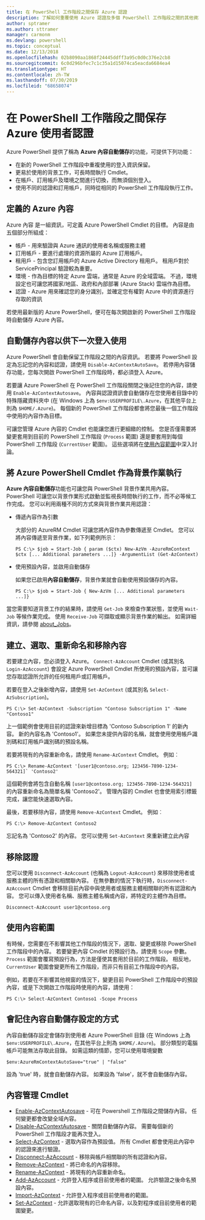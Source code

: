 ```yaml
---
title: 在 PowerShell 工作階段之間保存 Azure 認證
description: 了解如何重覆使用 Azure 認證及多個 PowerShell 工作階段之間的其他資訊。
author: sptramer
ms.author: sttramer
manager: carmonm
ms.devlang: powershell
ms.topic: conceptual
ms.date: 12/13/2018
ms.openlocfilehash: 02b8090aa1868f24445ddff3a95c0d0c376e2cb8
ms.sourcegitcommit: 6c0d296bfec7c1c35a1d15074ca5eacda6684ea4
ms.translationtype: HT
ms.contentlocale: zh-TW
ms.lasthandoff: 07/30/2019
ms.locfileid: "68658074"
---
```

# <a name="persist-azure-user-credentials-across-powershell-sessions"></a>在 PowerShell 工作階段之間保存 Azure 使用者認證

Azure PowerShell 提供了稱為 **Azure 內容自動儲存**的功能，可提供下列功能：

- 在新的 PowerShell 工作階段中重複使用的登入資訊保留。
- 更易於使用的背景工作，可長時間執行 Cmdlet。
- 在帳戶、訂用帳戶及環境之間進行切換，而無須個別登入。
- 使用不同的認證和訂用帳戶，同時從相同的 PowerShell 工作階段執行工作。

## <a name="azure-contexts-defined"></a>定義的 Azure 內容

Azure 內容  是一組資訊，可定義 Azure PowerShell Cmdlet 的目標。 內容是由五個部分所組成：

- 帳戶  - 用來驗證與 Azure 通訊的使用者名稱或服務主體
- 訂用帳戶  - 要進行處理的資源所屬的 Azure 訂用帳戶。
- 租用戶  - 包含您訂用帳戶的 Azure Active Directory 租用戶。 租用戶對於 ServicePrincipal 驗證較為重要。
- 環境  - 作為目標的特定 Azure 雲端，通常是 Azure 的全域雲端。
  不過，環境設定也可讓您將國家/地區、政府和內部部署 (Azure Stack) 雲端作為目標。
- 認證  - Azure 用來確認您的身分識別，並確定您有權對 Azure 中的資源進行存取的資訊

若使用最新版的 Azure PowerShell，便可在每次開啟新的 PowerShell 工作階段時自動儲存 Azure 內容。

## <a name="automatically-save-the-context-for-the-next-sign-in"></a>自動儲存內容以供下一次登入使用

Azure PowerShell 會自動保留工作階段之間的內容資訊。 若要將 PowerShell 設定為忘記您的內容和認證，請使用 `Disable-AzContextAutoSave`。 若停用內容儲存功能，您每次開啟 PowerShell 工作階段時，都必須登入 Azure。

若要讓 Azure PowerShell 在 PowerShell 工作階段關閉之後記住您的內容，請使用 `Enable-AzContextAutosave`。 內容與認證資訊會自動儲存在您使用者目錄中的特殊隱藏資料夾中 (在 Windows 上為 `$env:USERPROFILE\.Azure`，在其他平台上則為 `$HOME/.Azure`)。 每個新的 PowerShell 工作階段都會將您最後一個工作階段中使用的內容作為目標。

可讓您管理 Azure 內容的 Cmdlet 也能讓您進行更細緻的控制。 您是否僅需要將變更套用到目前的 PowerShell 工作階段 (`Process` 範圍) 還是要套用到每個 PowerShell 工作階段 (`CurrentUser` 範圍)。 這些選項將在[使用內容範圍](#using-context-scopes)中深入討論。

## <a name="running-azure-powershell-cmdlets-as-background-jobs"></a>將 Azure PowerShell Cmdlet 作為背景作業執行

**Azure 內容自動儲存**功能也可讓您與 PowerShell 背景作業共用內容。 PowerShell 可讓您以背景作業形式啟動並監視長時間執行的工作，而不必等候工作完成。 您可以利用兩種不同的方式來與背景作業共用認證：

- 傳遞內容作為引數

  大部分的 AzureRM Cmdlet 可讓您將內容作為參數傳遞至 Cmdlet。 您可以將內容傳遞至背景作業，如下列範例所示：

  ```powershell-interactive
  PS C:\> $job = Start-Job { param ($ctx) New-AzVm -AzureRmContext $ctx [... Additional parameters ...]} -ArgumentList (Get-AzContext)
  ```

- 使用預設內容，並啟用自動儲存

  如果您已啟用**內容自動儲存**，背景作業就會自動使用預設儲存的內容。

  ```powershell-interactive
  PS C:\> $job = Start-Job { New-AzVm [... Additional parameters ...]}
  ```

當您需要知道背景工作的結果時，請使用 `Get-Job` 來檢查作業狀態，並使用 `Wait-Job` 等候作業完成。 使用 `Receive-Job` 可擷取或顯示背景作業的輸出。 如需詳細資訊，請參閱 [about_Jobs](/powershell/module/microsoft.powershell.core/about/about_jobs)。

## <a name="creating-selecting-renaming-and-removing-contexts"></a>建立、選取、重新命名和移除內容

若要建立內容，您必須登入 Azure。 `Connect-AzAccount` Cmdlet (或其別名 `Login-AzAccount`) 會設定 Azure PowerShell Cmdlet 所使用的預設內容，並可讓您存取認證所允許的任何租用戶或訂用帳戶。

若要在登入之後新增內容，請使用 `Set-AzContext` (或其別名 `Select-AzSubscription`)。

```azurepowershell-interactive
PS C:\> Set-AzContext -Subscription "Contoso Subscription 1" -Name "Contoso1"
```

上一個範例會使用目前的認證來新增目標為 'Contoso Subscription 1' 的新內容。 新的內容名為 'Contoso1'。 如果您未提供內容的名稱，就會使用使用帳戶識別碼和訂用帳戶識別碼的預設名稱。

若要將現有的內容重新命名，請使用 `Rename-AzContext` Cmdlet。 例如︰

```azurepowershell-interactive
PS C:\> Rename-AzContext '[user1@contoso.org; 123456-7890-1234-564321]` 'Contoso2'
```

這個範例會將包含自動名稱 `[user1@contoso.org; 123456-7890-1234-564321]` 的內容重新命名為簡單名稱 'Contoso2'。 管理內容的 Cmdlet 也會使用索引標籤完成，讓您能快速選取內容。

最後，若要移除內容，請使用 `Remove-AzContext` Cmdlet。  例如︰

```azurepowershell-interactive
PS C:\> Remove-AzContext Contoso2
```

忘記名為 'Contoso2' 的內容。 您可以使用 `Set-AzContext` 來重新建立此內容

## <a name="removing-credentials"></a>移除認證

您可以使用 `Disconnect-AzAccount` (也稱為 `Logout-AzAccount`) 來移除使用者或服務主體的所有憑證和相關聯內容。 在無參數的情況下執行時，`Disconnect-AzAccount` Cmdlet 會移除目前內容中與使用者或服務主體相關聯的所有認證和內容。 您可以傳入使用者名稱、服務主體名稱或內容，將特定的主體作為目標。

```azurepowershell-interactive
Disconnect-AzAccount user1@contoso.org
```

## <a name="using-context-scopes"></a>使用內容範圍

有時候，您需要在不影響其他工作階段的情況下，選取、變更或移除 PowerShell 工作階段中的內容。 若要變更內容 Cmdlet 的預設行為，請使用 `Scope` 參數。 `Process` 範圍會覆寫預設行為，方法是僅使其套用於目前的工作階段。 相反地，`CurrentUser` 範圍會變更所有工作階段，而非只有目前工作階段中的內容。

例如，若要在不影響其他視窗的情況下，變更目前 PowerShell 工作階段中的預設內容，或是下次開啟工作階段時使用的內容，請使用：

```azurepowershell-interactive
PS C:\> Select-AzContext Contoso1 -Scope Process
```

## <a name="how-the-context-autosave-setting-is-remembered"></a>會記住內容自動儲存設定的方式

內容自動儲存設定會儲存到使用者 Azure PowerShell 目錄 (在 Windows 上為 `$env:USERPROFILE\.Azure`，在其他平台上則為 `$HOME/.Azure`)。 部分類型的電腦帳戶可能無法存取此目錄。 如需這類的情節，您可以使用環境變數

```azurepowershell-interactive
$env:AzureRmContextAutoSave="true" | "false"
```

設為 'true' 時，就會自動儲存內容。 如果設為 'false'，就不會自動儲存內容。

## <a name="context-management-cmdlets"></a>內容管理 Cmdlet

- [Enable-AzContextAutosave][enable] - 可在 Powershell 工作階段之間儲存內容。
  任何變更都會改變全域內容。
- [Disable-AzContextAutosave][disable] - 關閉自動儲存內容。 需要每個新的 PowerShell 工作階段才能再次登入。
- [Select-AzContext][select] - 選取內容作為預設值。 所有 Cmdlet 都會使用此內容中的認證來進行驗證。
- [Disconnect-AzAccount][remove-cred] - 移除與帳戶相關聯的所有認證和內容。
- [Remove-AzContext][remove-context] - 將已命名的內容移除。
- [Rename-AzContext][rename] - 將現有的內容重新命名。
- [Add-AzAccount][login] - 允許登入程序或目前使用者的範圍。
  允許驗證之後命名預設內容。
- [Import-AzContext][import] - 允許登入程序或目前使用者的範圍。
- [Set-AzContext][set-context] - 允許選取現有的已命名內容，以及對程序或目前使用者的範圍變更。

<!-- Hyperlinks -->
[enable]: /powershell/module/az.accounts/Enable-AzureRmContextAutosave
[disable]: /powershell/module/az.accounts/Disable-AzContextAutosave
[select]: /powershell/module/az.accounts/Select-AzContext
[remove-cred]: /powershell/module/az.accounts/Disconnect-AzAccount
[remove-context]: /powershell/module/az.accounts/Remove-AzContext
[rename]: /powershell/module/az.accounts/Rename-AzContext

<!-- Updated cmdlets -->
[login]: /powershell/module/az.accounts/Connect-AzAccount
[import]:  /powershell/module/az.accounts/Import-AzContext
[set-context]: /powershell/module/az.accounts/Set-AzContext
